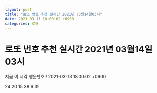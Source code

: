 ```yaml
---
layout: post
title: "로또 번호 추천 실시간 2021년 03월14일03시"
date: 2021-03-13 18:00:02 +0900
categories: 로또
---
```


# 로또 번호 추천 실시간 2021년 03월14일03시

지금 이 시각 행운번호!! 2021-03-13 18:00:02 +0900

 24  20  15  38  6  39 

